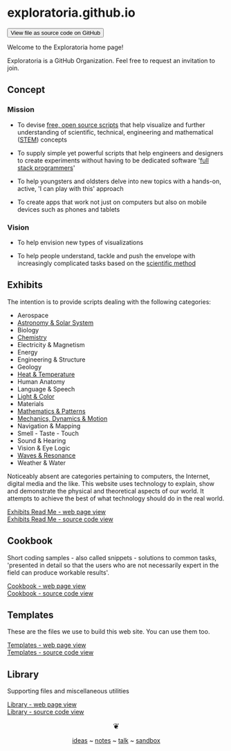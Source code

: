﻿exploratoria.github.io
===
<span style="display: none"> [View as web page]( http://exploratoria.github.io/ 'View file as a web page' ) </span>
<input type=button value="View file as source code on GitHub" onclick="window.location.href='https://github.com/exploratoria/exploratoria.github.io/'" />

Welcome to the Exploratoria home page!

Exploratoria is a GitHub Organization. Feel free to request an invitation to join. 


## Concept

### Mission  
<!-- a statement of a rationale, applicable now as well as in the future -->

* To devise [free, open source scripts]( https://en.wikipedia.org/wiki/Free_and_open-source_software )
that help visualize and further understanding of scientific, technical, engineering and mathematical 
([STEM]( https://en.wikipedia.org/wiki/Science,_Technology,_Engineering,_and_Mathematics )) concepts

* To supply simple yet powerful scripts that help engineers and designers to create experiments without having to be dedicated software '[full stack programmers]( https://www.quora.com/What-does-the-term-full-stack-programmer-mean )'

* To help youngsters and oldsters delve into new topics with a hands-on, active, 'I can play with this' approach
<br><!-- link to pedagogy page / code edit view / things to try -->

* To create apps that work not just on computers but also on mobile devices such as phones and tablets  
<!-- Internet of things / hack the hardware / link back to physical exhibits / add AR to physical exhibits -->

### Vision  
<!--  a descriptive picture of a desired future state -->

* To help envision new types of visualizations

* To help people understand, tackle and push the envelope with increasingly complicated tasks based on the [scientific method]( https://en.wikipedia.org/wiki/Scientific_method )


## Exhibits

The intention is to provide scripts dealing with the following categories:

* Aerospace
* [Astronomy & Solar System]( http://exploratoria.github.io/exhibits/astronomy/index.html )
* Biology
* [Chemistry]( http://exploratoria.github.io/exhibits/chemistry/index.html )
* Electricity & Magnetism
* Energy
* Engineering & Structure
* Geology
* [Heat & Temperature]( http://exploratoria.github.io/exhibits/heat/index.html )
* Human Anatomy
* Language & Speech
* [Light & Color]( http://exploratoria.github.io/exhibits/light/index.html )
* Materials
* [Mathematics & Patterns]( http://exploratoria.github.io/exhibits/mathematics/index.html )
* [Mechanics, Dynamics & Motion]( http://exploratoria.github.io/exhibits/mechanics/index.html )
* Navigation & Mapping
* Smell - Taste - Touch
* Sound & Hearing
* Vision & Eye Logic
* [Waves & Resonance]( http://exploratoria.github.io/exhibits/waves/index.html )
* Weather & Water

Noticeably absent are categories pertaining to computers, the Internet, digital media and the like. 
This website uses technology to explain, show and demonstrate the physical and theoretical aspects of our world. 
It attempts to achieve the best of what technology should do in the real world.

[Exhibits Read Me - web page view]( http://exploratoria.github.io/exhibits/ )  
[Exhibits Read Me - source code view]( https://github.com/exploratoria/exploratoria.github.io/tree/master/exhibits/ )


## Cookbook

Short coding samples - also called snippets - solutions to common tasks, 'presented in detail so that the users who are not necessarily expert in the field can produce workable results'.

[Cookbook - web page view]( http://exploratoria.github.io/cookbook/ )  
[Cookbook - source code view](  https://github.com/exploratoria/exploratoria.github.io/tree/master/cookbook/ )


## Templates

These are the files we use to build this web site. You can use them too.

[Templates - web page view]( http://exploratoria.github.io/templates/ )  
[Templates - source code view](  https://github.com/exploratoria/exploratoria.github.io/tree/master/templates/ )


## Library

Supporting files and miscellaneous utilities

[Library - web page view]( http://exploratoria.github.io/lib/ )  
[Library - source code view](  https://github.com/exploratoria/exploratoria.github.io/tree/master/lib/ )


<center>
<a href=javascript:window.scrollTo(0,0); style=text-decoration:none; >
<span style=font-size:large; > ❦ </span></a>

[ideas]( #ideas.md ) ~ [notes]( #notes.md ) ~ [talk]( #talk.md ) ~ [sandbox]( #./sandbox/readme.md )
</center>
